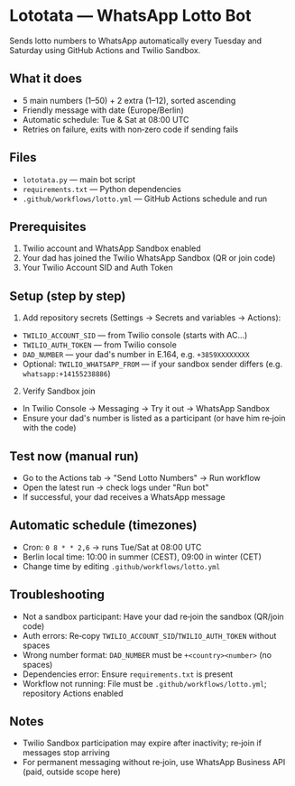 # Lototata — WhatsApp Lotto Bot

Sends lotto numbers to WhatsApp automatically every Tuesday and Saturday using GitHub Actions and Twilio Sandbox.

## What it does
- 5 main numbers (1–50) + 2 extra (1–12), sorted ascending
- Friendly message with date (Europe/Berlin)
- Automatic schedule: Tue & Sat at 08:00 UTC
- Retries on failure, exits with non‑zero code if sending fails

## Files
- `lototata.py` — main bot script
- `requirements.txt` — Python dependencies
- `.github/workflows/lotto.yml` — GitHub Actions schedule and run

## Prerequisites
1. Twilio account and WhatsApp Sandbox enabled
2. Your dad has joined the Twilio WhatsApp Sandbox (QR or join code)
3. Your Twilio Account SID and Auth Token

## Setup (step by step)
1) Add repository secrets (Settings → Secrets and variables → Actions):
- `TWILIO_ACCOUNT_SID` — from Twilio console (starts with AC...)
- `TWILIO_AUTH_TOKEN` — from Twilio console
- `DAD_NUMBER` — your dad's number in E.164, e.g. `+3859XXXXXXXX`
- Optional: `TWILIO_WHATSAPP_FROM` — if your sandbox sender differs (e.g. `whatsapp:+14155238886`)

2) Verify Sandbox join
- In Twilio Console → Messaging → Try it out → WhatsApp Sandbox
- Ensure your dad's number is listed as a participant (or have him re‑join with the code)

## Test now (manual run)
- Go to the Actions tab → "Send Lotto Numbers" → Run workflow
- Open the latest run → check logs under "Run bot"
- If successful, your dad receives a WhatsApp message

## Automatic schedule (timezones)
- Cron: `0 8 * * 2,6` → runs Tue/Sat at 08:00 UTC
- Berlin local time: 10:00 in summer (CEST), 09:00 in winter (CET)
- Change time by editing `.github/workflows/lotto.yml`

## Troubleshooting
- Not a sandbox participant: Have your dad re‑join the sandbox (QR/join code)
- Auth errors: Re‑copy `TWILIO_ACCOUNT_SID`/`TWILIO_AUTH_TOKEN` without spaces
- Wrong number format: `DAD_NUMBER` must be `+<country><number>` (no spaces)
- Dependencies error: Ensure `requirements.txt` is present
- Workflow not running: File must be `.github/workflows/lotto.yml`; repository Actions enabled

## Notes
- Twilio Sandbox participation may expire after inactivity; re‑join if messages stop arriving
- For permanent messaging without re‑join, use WhatsApp Business API (paid, outside scope here)
